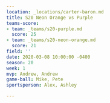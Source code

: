 ```yaml
---
location: _locations/carter-baron.md
title: S20 Neon Orange vs Purple
teams-score:
- team: _teams/s20-purple.md
  score: 25
- team: _teams/s20-neon-orange.md
  score: 21
field: ''
date: 2020-03-08 10:00:00 -0400
season: 20
week: 1
mvp: Andrew, Andrew
game-ball: Mike, Pete
sportsperson: Alex, Ashley

---
```


